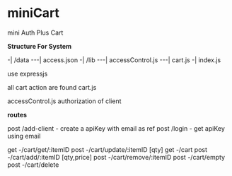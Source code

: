 # miniCart

mini Auth Plus Cart

**Structure For System**

-| /data
---| access.json
-| /lib
---| accessControl.js
---| cart.js
-| index.js

use expressjs

all cart action are found cart.js

accessControl.js authorization of client

**routes** 

post /add-client - create a apiKey with email as ref
post /login - get apiKey using email

get -/cart/get/:itemID
post -/cart/update/:itemID [qty]
get -/cart
post -/cart/add/:itemID [qty,price]
post -/cart/remove/:itemID 
post -/cart/empty
post -/cart/delete
